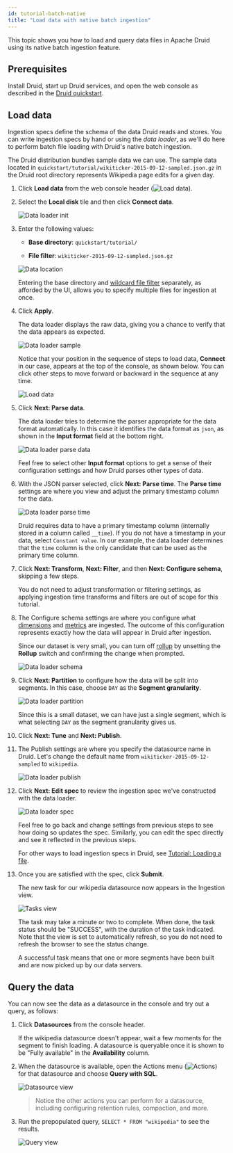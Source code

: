 ```yaml
---
id: tutorial-batch-native
title: "Load data with native batch ingestion"
---
```


<!--
  ~ Licensed to the Apache Software Foundation (ASF) under one
  ~ or more contributor license agreements.  See the NOTICE file
  ~ distributed with this work for additional information
  ~ regarding copyright ownership.  The ASF licenses this file
  ~ to you under the Apache License, Version 2.0 (the
  ~ "License"); you may not use this file except in compliance
  ~ with the License.  You may obtain a copy of the License at
  ~
  ~   http://www.apache.org/licenses/LICENSE-2.0
  ~
  ~ Unless required by applicable law or agreed to in writing,
  ~ software distributed under the License is distributed on an
  ~ "AS IS" BASIS, WITHOUT WARRANTIES OR CONDITIONS OF ANY
  ~ KIND, either express or implied.  See the License for the
  ~ specific language governing permissions and limitations
  ~ under the License.
  -->


This topic shows you how to load and query data files in Apache Druid using its native batch ingestion feature. 

## Prerequisites

Install Druid, start up Druid services, and open the web console as described in the [Druid quickstart](index.md).

## Load data

Ingestion specs define the schema of the data Druid reads and stores. You can write ingestion specs by hand or using the _data loader_, 
as we'll do here to perform batch file loading with Druid's native batch ingestion.

The Druid distribution bundles sample data we can use. The sample data located in `quickstart/tutorial/wikiticker-2015-09-12-sampled.json.gz` 
in the Druid root directory represents Wikipedia page edits for a given day. 

1. Click **Load data** from the web console header (![Load data](./../assets/tutorial-batch-data-loader-00.png)).

2. Select the **Local disk** tile and then click **Connect data**.

   ![Data loader init](./../assets/tutorial-batch-data-loader-01.png "Data loader init")

3. Enter the following values: 

   - **Base directory**: `quickstart/tutorial/`

   - **File filter**: `wikiticker-2015-09-12-sampled.json.gz` 

   ![Data location](./../assets/tutorial-batch-data-loader-015.png "Data location")

   Entering the base directory and [wildcard file filter](https://commons.apache.org/proper/commons-io/apidocs/org/apache/commons/io/filefilter/WildcardFileFilter.html) separately, as afforded by the UI, allows you to specify multiple files for ingestion at once.

4. Click **Apply**. 

   The data loader displays the raw data, giving you a chance to verify that the data 
   appears as expected. 

   ![Data loader sample](./../assets/tutorial-batch-data-loader-02.png "Data loader sample")

   Notice that your position in the sequence of steps to load data, **Connect** in our case, appears at the top of the console, as shown below. 
   You can click other steps to move forward or backward in the sequence at any time.

   ![Load data](./../assets/tutorial-batch-data-loader-12.png)  


5. Click **Next: Parse data**. 

   The data loader tries to determine the parser appropriate for the data format automatically. In this case 
   it identifies the data format as `json`, as shown in the **Input format** field at the bottom right.

   ![Data loader parse data](./../assets/tutorial-batch-data-loader-03.png "Data loader parse data")

   Feel free to select other **Input format** options to get a sense of their configuration settings 
   and how Druid parses other types of data.  

6. With the JSON parser selected, click **Next: Parse time**. The **Parse time** settings are where you view and adjust the 
   primary timestamp column for the data.

   ![Data loader parse time](./../assets/tutorial-batch-data-loader-04.png "Data loader parse time")

   Druid requires data to have a primary timestamp column (internally stored in a column called `__time`).
   If you do not have a timestamp in your data, select `Constant value`. In our example, the data loader 
   determines that the `time` column is the only candidate that can be used as the primary time column.

7. Click **Next: Transform**, **Next: Filter**, and then **Next: Configure schema**, skipping a few steps.

   You do not need to adjust transformation or filtering settings, as applying ingestion time transforms and 
   filters are out of scope for this tutorial.

8. The Configure schema settings are where you configure what [dimensions](./../ingestion/data-model.md#dimensions) 
   and [metrics](./../ingestion/data-model.md#metrics) are ingested. The outcome of this configuration represents exactly how the 
   data will appear in Druid after ingestion. 

   Since our dataset is very small, you can turn off [rollup](./../ingestion/rollup.md) 
   by unsetting the **Rollup** switch and confirming the change when prompted.

   ![Data loader schema](./../assets/tutorial-batch-data-loader-05.png "Data loader schema")


9. Click **Next: Partition** to configure how the data will be split into segments. In this case, choose `DAY` as the **Segment granularity**. 

    ![Data loader partition](./../assets/tutorial-batch-data-loader-06.png "Data loader partition")

    Since this is a small dataset, we can have just a single segment, which is what selecting `DAY` as the 
    segment granularity gives us. 

10. Click **Next: Tune** and **Next: Publish**.

11. The Publish settings are where you specify the datasource name in Druid. Let's change the default name from  `wikiticker-2015-09-12-sampled` to `wikipedia`. 

    ![Data loader publish](./../assets/tutorial-batch-data-loader-07.png "Data loader publish")

12. Click **Next: Edit spec** to review the ingestion spec we've constructed with the data loader. 

    ![Data loader spec](./../assets/tutorial-batch-data-loader-08.png "Data loader spec")

    Feel free to go back and change settings from previous steps to see how doing so updates the spec.
    Similarly, you can edit the spec directly and see it reflected in the previous steps. 

    For other ways to load ingestion specs in Druid, see [Tutorial: Loading a file](./tutorial-batch.md). 
13. Once you are satisfied with the spec, click **Submit**.


    The new task for our wikipedia datasource now appears in the Ingestion view. 

    ![Tasks view](./../assets/tutorial-batch-data-loader-09.png "Tasks view")

    The task may take a minute or two to complete. When done, the task status should be "SUCCESS", with
    the duration of the task indicated. Note that the view is set to automatically 
    refresh, so you do not need to refresh the browser to see the status change.

    A successful task means that one or more segments have been built and are now picked up by our data servers.


## Query the data 

You can now see the data as a datasource in the console and try out a query, as follows: 

1. Click **Datasources** from the console header. 

   If the wikipedia datasource doesn't appear, wait a few moments for the segment to finish loading. A datasource is 
   queryable once it is shown to be "Fully available" in the **Availability** column. 

2. When the datasource is available, open the Actions menu (![Actions](./../assets/datasources-action-button.png)) for that 
   datasource and choose **Query with SQL**.

   ![Datasource view](./../assets/tutorial-batch-data-loader-10.png "Datasource view")

   > Notice the other actions you can perform for a datasource, including configuring retention rules, compaction, and more. 
3. Run the prepopulated query, `SELECT * FROM "wikipedia"` to see the results.

   ![Query view](./../assets/tutorial-batch-data-loader-11.png "Query view")
